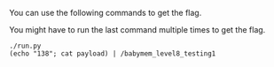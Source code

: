You can use the following commands to get the flag.

You might have to run the last command multiple times to get the flag.

```
./run.py
(echo "138"; cat payload) | /babymem_level8_testing1
```